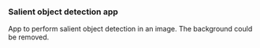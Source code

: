 ### Salient object detection app
App to perform salient object detection in an image. The background could be removed. 
